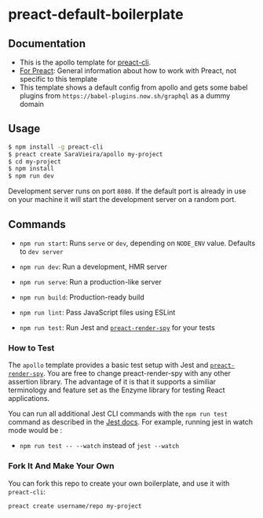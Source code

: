 # preact-default-boilerplate

## Documentation
- This is the apollo template for [preact-cli](https://github.com/developit/preact-cli).
- [For Preact](https://preactjs.com/): General information about how to work with Preact, not specific to this template
- This template shows a default config from apollo and gets some babel plugins from `https://babel-plugins.now.sh/graphql` as a dummy domain

## Usage

``` bash
$ npm install -g preact-cli
$ preact create SaraVieira/apollo my-project
$ cd my-project
$ npm install
$ npm run dev
```

Development server runs on port `8080`. If the default port is already in use on your machine it will start the development server on a random port.

## Commands

- `npm run start`: Runs `serve` or `dev`, depending on `NODE_ENV` value. Defaults to `dev server`

- `npm run dev`: Run a development, HMR server

- `npm run serve`: Run a production-like server

- `npm run build`: Production-ready build

- `npm run lint`: Pass JavaScript files using ESLint

- `npm run test`: Run Jest and [`preact-render-spy`](https://github.com/mzgoddard/preact-render-spy) for your tests

### How to Test

The `apollo` template provides a basic test setup with Jest and [`preact-render-spy`](https://github.com/mzgoddard/preact-render-spy). You are free to change preact-render-spy with any other assertion library. The advantage of it is that it supports a similiar terminology and feature set as the Enzyme library for testing React applications.

You can run all additional Jest CLI commands with the `npm run test` command as described in the [Jest docs](https://facebook.github.io/jest/docs/en/cli.html#using-with-npm-scripts). For example, running jest in watch mode would be :

- `npm run test -- --watch` instead of  `jest --watch `

### Fork It And Make Your Own

You can fork this repo to create your own boilerplate, and use it with `preact-cli`:

``` bash
preact create username/repo my-project
```
